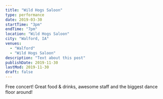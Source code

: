 ```yaml
---
title: "Wild Hogs Saloon"
type: performance
date: 2019-03-30
startTime: "3pm"
endTime: "7pm"
location: "Wild Hogs Saloon"
city: "Walford, IA"
venues:
  - "Walford"
  - "Wild Hogs Saloon"
description: "Text about this post"
publishDate: 2019-11-30
lastMod: 2019-11-30
draft: false
---
```


Free concert! Great food & drinks, awesome staff and the biggest dance floor around!
